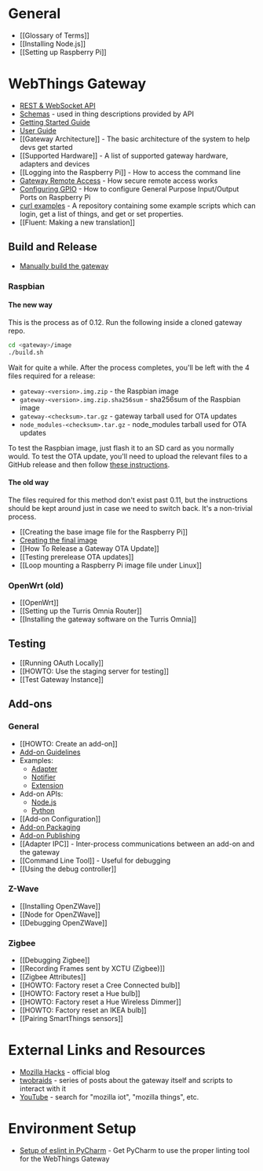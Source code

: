 # General

* [[Glossary of Terms]]
* [[Installing Node.js]]
* [[Setting up Raspberry Pi]]

# WebThings Gateway

* [REST & WebSocket API](https://iot.mozilla.org/wot/)
* [Schemas](https://iot.mozilla.org/schemas/) - used in thing descriptions provided by API
* [Getting Started Guide](https://iot.mozilla.org/docs/gateway-getting-started-guide.html)
* [User Guide](https://iot.mozilla.org/docs/gateway-user-guide.html)
* [[Gateway Architecture]] - The basic architecture of the system to help devs get started
* [[Supported Hardware]] - A list of supported gateway hardware, adapters and devices
* [[Logging into the Raspberry Pi]] - How to access the command line
* [Gateway Remote Access](https://github.com/mozilla-iot/registration_server/blob/master/doc/flow.md) - How secure remote access works
* [Configuring GPIO](./Configuring-GPIO-for-use-with-the-gpio-adapter) - How to configure General Purpose Input/Output Ports on Raspberry Pi
* [curl examples](https://github.com/mozilla-iot/curl-examples/) - A repository containing some example scripts which can login, get a list of things, and get or set properties.
* [[Fluent: Making a new translation]]

## Build and Release

* [Manually build the gateway](https://github.com/mozilla-iot/gateway#readme)

### Raspbian

#### The new way

This is the process as of 0.12. Run the following inside a cloned gateway repo.

```sh
cd <gateway>/image
./build.sh
```

Wait for quite a while. After the process completes, you'll be left with the 4 files required for a release:
* `gateway-<version>.img.zip` - the Raspbian image
* `gateway-<version>.img.zip.sha256sum` - sha256sum of the Raspbian image
* `gateway-<checksum>.tar.gz` - gateway tarball used for OTA updates
* `node_modules-<checksum>.tar.gz` - node_modules tarball used for OTA updates

To test the Raspbian image, just flash it to an SD card as you normally would. To test the OTA update, you'll need to upload the relevant files to a GitHub release and then follow [these instructions](./Testing-prerelease-OTA-updates).

#### The old way

The files required for this method don't exist past 0.11, but the instructions should be kept around just in case we need to switch back. It's a non-trivial process.

* [[Creating the base image file for the Raspberry Pi]]
* [Creating the final image](https://github.com/mozilla-iot/rpi-image-builder/blob/master/README.md)
* [[How To Release a Gateway OTA Update]]
* [[Testing prerelease OTA updates]]
* [[Loop mounting a Raspberry Pi image file under Linux]]

### OpenWrt (old)

* [[OpenWrt]]
* [[Setting up the Turris Omnia Router]]
* [[Installing the gateway software on the Turris Omnia]]

## Testing

* [[Running OAuth Locally]]
* [[HOWTO: Use the staging server for testing]]
* [[Test Gateway Instance]]

## Add-ons

### General

* [[HOWTO: Create an add-on]]
* [Add-on Guidelines](https://github.com/mozilla-iot/addon-list/blob/master/guidelines.md)
* Examples:
    * [Adapter](https://github.com/mozilla-iot/example-adapter)
    * [Notifier](https://github.com/mozilla-iot/example-notifier)
    * [Extension](https://github.com/mozilla-iot/example-extension)
* Add-on APIs:
    * [Node.js](https://github.com/mozilla-iot/gateway-addon-node)
    * [Python](https://github.com/mozilla-iot/gateway-addon-python)
* [[Add-on Configuration]]
* [Add-on Packaging](https://github.com/mozilla-iot/addon-list/blob/master/manifest.md)
* [Add-on Publishing](https://github.com/mozilla-iot/addon-list#readme)
* [[Adapter IPC]] - Inter-process communications between an add-on and the gateway
* [[Command Line Tool]] - Useful for debugging
* [[Using the debug controller]]

### Z-Wave

* [[Installing OpenZWave]]
* [[Node for OpenZWave]]
* [[Debugging OpenZWave]]

### Zigbee

* [[Debugging Zigbee]]
* [[Recording Frames sent by XCTU (Zigbee)]]
* [[Zigbee Attributes]]
* [[HOWTO: Factory reset a Cree Connected bulb]]
* [[HOWTO: Factory reset a Hue bulb]]
* [[HOWTO: Factory reset a Hue Wireless Dimmer]]
* [[HOWTO: Factory reset an IKEA bulb]]
* [[Pairing SmartThings sensors]]

# External Links and Resources

* [Mozilla Hacks](https://hacks.mozilla.org/category/web-of-things/) - official blog
* [twobraids](https://www.google.com/search?hl=en&q=site%3Awww.twobraids.com%20%22things%20gateway%22) - series of posts about the gateway itself and scripts to interact with it
* [YouTube](https://youtube.com) - search for "mozilla iot", "mozilla things", etc.

# Environment Setup

* [Setup of eslint in PyCharm](./PyCharm-Setup) - Get PyCharm to use the proper linting tool for the WebThings Gateway